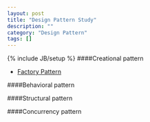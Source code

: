 ```yaml
---
layout: post
title: "Design Pattern Study"
description: ""
category: "Design Pattern"
tags: []
---
```

{% include JB/setup %}
####Creational pattern

 - [Factory Pattern][1]

####Behavioral pattern

####Structural pattern

####Concurrency pattern



  [1]: http://yurnerola.github.io/design%20pattern/2013/10/31/factory-pattern/